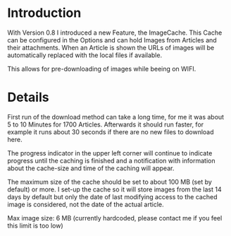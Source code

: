 # Introduction #

With Version 0.8 I introduced a new Feature, the ImageCache. This Cache can be configured in the Options and can hold Images from Articles and their attachments. When an Article is shown the URLs of images will be automatically replaced with the local files if available.

This allows for pre-downloading of images while beeing on WIFI.


# Details #

First run of the download method can take a long time, for me it was about 5 to 10 Minutes for 1700 Articles. Afterwards it should run faster, for example it runs about 30 seconds if there are no new files to download here.

The progress indicator in the upper left corner will continue to indicate progress until the caching is finished and a notification with information about the cache-size and time of the caching will appear.

The maximum size of the cache should be set to about 100 MB (set by default) or more. I set-up the cache so it will store images from the last 14 days by default but only the date of last modifying access to the cached image is considered, not the date of the actual article.

Max image size: 6 MB (currently hardcoded, please contact me if you feel this limit is too low)